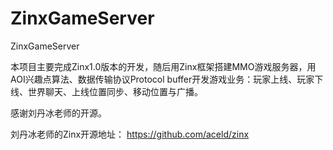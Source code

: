 # ZinxGameServer
ZinxGameServer


本项目主要完成Zinx1.0版本的开发，随后用Zinx框架搭建MMO游戏服务器，用AOI兴趣点算法、数据传输协议Protocol buffer开发游戏业务：玩家上线、玩家下线、世界聊天、上线位置同步、移动位置与广播。


感谢刘丹冰老师的开源。


刘丹冰老师的Zinx开源地址： https://github.com/aceld/zinx
